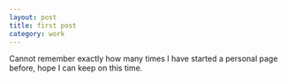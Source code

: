 ```yaml
---
layout: post
title: first post
category: work
---
```


Cannot remember exactly how many times I have started a personal page before, hope I can keep on this time.
